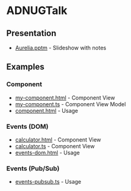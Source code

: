 # ADNUGTalk

## Presentation

- [Aurelia.pptm](Aurelia.pptm) - Slideshow with notes

## Examples

### Component

- [my-component.html](Examples/aurelia-app/src/resources/component/my-component.html) - Component View
- [my-component.ts](Examples/aurelia-app/src/resources/component/my-component.html) - Component View Model
- [component.html](Examples/aurelia-app/src/views/component.html) - Usage

### Events (DOM)

- [calculator.html](Examples/aurelia-app/src/resources/events-dom/calculator.html) - Component View
- [calculator.ts](Examples/aurelia-app/src/resources/events-dom/calculator.ts) - Component View
- [events-dom.html](Examples/aurelia-app/src/views/events-dom.html) - Usage

### Events (Pub/Sub)

- [events-pubsub.ts](Examples/aurelia-app/src/views/events-pubsub.ts) - Usage